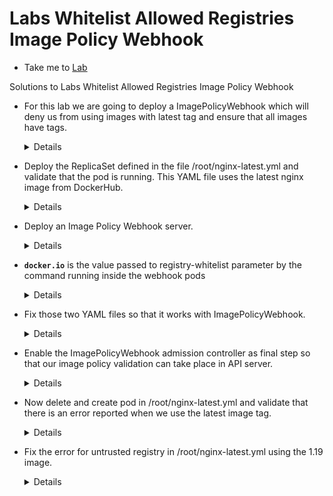# Labs Whitelist Allowed Registries Image Policy Webhook
  - Take me to [Lab](https://kodekloud.com/courses/1378608/lectures/31704751)

Solutions to Labs Whitelist Allowed Registries Image Policy Webhook

- For this lab we are going to deploy a ImagePolicyWebhook which will deny us from using images with latest tag and ensure that all images have tags.
  <details>
  ```
  OK
  ```
  </details>

- Deploy the ReplicaSet defined in the file /root/nginx-latest.yml and validate that the pod is running.
This YAML file uses the latest nginx image from DockerHub.
  <details>
  ```
  Run

  $ kubectl apply -f /root/nginx-latest.yml

  $ kubectl get rs

  $ kubectl get po -l tier=nginx-latest
  ```
  </details>

- Deploy an Image Policy Webhook server.
  <details>
  ```
  Run

  $ kubectl apply -f image-policy-webhook.yaml

  ```
  </details>

- **`docker.io`** is the value passed to registry-whitelist parameter by the command running inside the webhook pods
  <details>
  ```
  Get webhook pods by

  $ kubectl get pods | grep webhook

  Check the value of the flag --registry-whitelist in

  $ kubectl describe po <image-bouncer-webhook-POD>

  ```
</details>


- Fix those two YAML files so that it works with ImagePolicyWebhook.

  <details>
  ```
  $ vi /etc/kubernetes/pki/admission_configuration.yaml

  Add the path to the kubeconfig file:

  kubeConfigFile: /etc/kubernetes/pki/admission_kube_config.yaml

  Check webhook service by running:

  $ kubectl describe svc image-bouncer-webhook

  $ vi /etc/kubernetes/pki/admission_kube_config.yaml

  Edit this line:

  server: https://image-bouncer-webhook:30080/image_policy

  You can verify by running

  $ netstat -na | grep 30080

  Or

  $ telnet image-bouncer-webhook 30080

  ```
  </details>

- Enable the ImagePolicyWebhook admission controller as final step so that our image policy validation can take place in API server.
  <details>
  ```
  $ vi /etc/kubernetes/manifests/kube-apiserver.yaml

  Edit those lines:

    - --enable-admission-plugins=NodeRestriction,ImagePolicyWebhook

    - --admission-control-config-file=/etc/kubernetes/pki/admission_configuration.yaml
  ```
  </details>

- Now delete and create pod in /root/nginx-latest.yml and validate that there is an error reported when we use the latest image tag.
  <details>
  ```
  Run
  $ kubectl delete -f /root/nginx-latest.yml
  $ kubectl apply -f /root/nginx-latest.yml
  Note:
  You should see an error message when you run:
  $ kubectl describe replicaset nginx-latest
  ```
  </details>

- Fix the error for untrusted registry in /root/nginx-latest.yml using the 1.19 image.
  <details>
  ```
  $ vi /root/nginx-latest.yml
  Edit the line below:
          image: nginx:1.19
  $ kubectl apply -f /root/nginx-untrusted.yml
  Check the pod created by running:
  $ kubectl describe replicaset nginx-latest
  $ kubectl get pod | grep nginx-latest
  ```
  </details>
